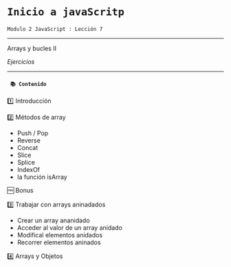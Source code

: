 # `Inicio a javaScritp`

`Modulo 2 JavaScript : Lección 7`

---

Arrays y bucles II

_Ejercicios_

---

#### ` 📚 Contenido`

1️⃣ Introducción

2️⃣ Métodos de array

- Push / Pop
- Reverse
- Concat
- Slice
- Splice
- IndexOf
- la función isArray

🆓 Bonus

3️⃣ Trabajar con arrays aninadados

- Crear un array ananidado
- Acceder al valor de un array anidado
- Modifical elementos anidados
- Recorrer elementos aninados

4️⃣ Arrays y Objetos
